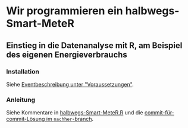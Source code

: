 # Wir programmieren ein halbwegs-Smart-MeteR

## Einstieg in die Datenanalyse mit R, am Beispiel des eigenen Energieverbrauchs

### Installation

Siehe [Eventbeschreibung unter "Voraussetzungen"](https://fahrplan.bits-und-baeume.org/events/177.html).

### Anleitung

Siehe Kommentare in [halbwegs-Smart-MeteR.R](halbwegs-Smart-MeteR.R) und die [commit-für-commit-Lösung im `nachher`-branch](https://github.com/katrinleinweber/Halbwegs-Smart-MeteR/compare/nachher).
